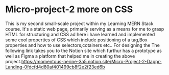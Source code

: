 # Micro-project-2 more on CSS
This is my second small-scale project within my Learning MERN Stack course. It's a static web page, primarily serving as a means for me to grasp HTML for structuring and CSS  ad here i have learned and implemented some cool properties of CSS which include positioning of a tag,Box properties and how to use selectors,cotainers etc.. For designing the The following link takes you to the Notion site which furthur has a prototype as well as Figma a platform that helped me in creating the above project.https://momentous-nerine-3a5.notion.site/Micro-Project-2-Dappr-Landing-0fdcfd4d80af401499cb8f2e2f23ed6b
